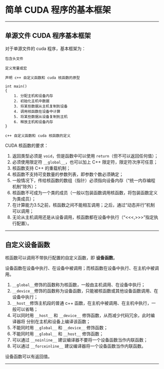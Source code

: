 # 简单 CUDA 程序的基本框架

------

## 单源文件 CUDA 程序基本框架

对于单源文件的 cuda 程序，基本框架为：

    包含头文件

    定义常量或宏

    声明 c++ 自定义函数和 cuda 核函数的原型

    int main()
    {
        1. 分配主机和设备内存
        2. 初始化主机中数据
        3. 将某些数据从主机复制到设备
        4. 调用核函数在设备中计算
        5. 将某些数据从设备复制到主机
        6. 释放主机和设备内存
    }

    c++ 自定义函数和 cuda 核函数的定义

CUDA 核函数的要求：

1. 返回类型必须是 `void`，但是函数中可以使用 `return`（但不可以返回任何值）；
2. 必须使用限定符 `__global__`，也可以加上 C++ 限定符，限定符次序可任意；
3. 核函数支持 C++ 的重载机制；
4. 核函数不支持可变数量的参数列表，即参数个数必须确定；
5. 一般情况下，传给核函数的数组（指针）必须指向设备内存（“统一内存编程机制”除外）；
6. 核函数不可成为一个类的成员（一般以包装函数调用核函数，将包装函数定义为类成员）；
7. 在计算能力3.5之前，核函数之间不能相互调用；之后，通过“动态并行”机制可以调用；
8. 无论从主机调用还是从设备调用，核函数都在设备中执行（“<<<,>>>”指定执行配置）。

------

## 自定义设备函数

核函数可以调用不带执行配置的自定义函数，即 **设备函数**。

设备函数在设备中执行、在设备中被调用；而核函数在设备中执行、在主机中被调用。

1. `__global__`修饰的函数称为核函数，一般由主机调用、在设备中执行；
2. `__device__`修饰的函数称为设备函数，只能被核函数或其他设备函数调用、在设备中执行；
3. `__host__`修饰主机段的普通 c++ 函数，在主机中被调用、在主机中执行，一般可以省略；
4. 可以同时用 `__host__` 和 `__device__` 修饰函数，从而减少代码冗余，此时编译器将
分别在主机和设备上编译该函数；
5. 不能同时用 `__global__` 和 `__device__` 修饰函数；
6. 不能同时用 `__global__` 和 `__host__` 修饰函数；
7. 可以通过 `__noinline__` 建议编译器不要将一个设备函数当作内联函数；
8. 可以通过 `__forceinline__` 建议编译器将一个设备函数当作内联函数。

设备函数可以有返回值。

------
